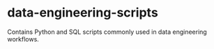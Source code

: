 # data-engineering-scripts
Contains Python and SQL scripts commonly used in data engineering workflows.
